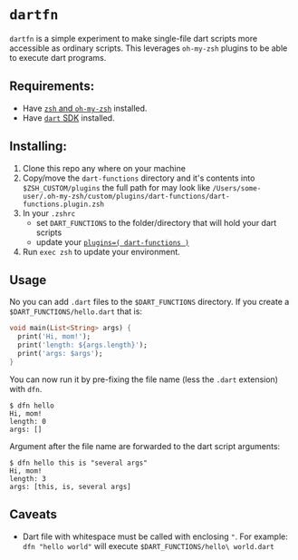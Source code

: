 # `dartfn`

`dartfn` is a simple experiment to make single-file dart scripts more
accessible as ordinary scripts. This leverages `oh-my-zsh` plugins to be able to
execute dart programs.

## Requirements:

- Have [`zsh` and `oh-my-zsh`](https://github.com/ohmyzsh/ohmyzsh) installed.
- Have [`dart` SDK](https://dart.dev/get-dart) installed.

## Installing:

1. Clone this repo any where on your machine
2. Copy/move the `dart-functions` directory and it's contents into `$ZSH_CUSTOM/plugins`
    the full path for may look like
    `/Users/some-user/.oh-my-zsh/custom/plugins/dart-functions/dart-functions.plugin.zsh`
3. In your `.zshrc`
    - set `DART_FUNCTIONS` to the folder/directory that will hold your dart scripts
    - update your [`plugins=( dart-functions )`](https://github.com/ohmyzsh/ohmyzsh#enabling-plugins)
4. Run `exec zsh` to update your environment.

## Usage

No you can add `.dart` files to the `$DART_FUNCTIONS` directory.
If you create a `$DART_FUNCTIONS/hello.dart` that is:

```dart
void main(List<String> args) {
  print('Hi, mom!');
  print('length: ${args.length}');
  print('args: $args');
}
```

You can now run it by pre-fixing the file name (less the `.dart` extension) with `dfn`.

```shell
$ dfn hello
Hi, mom!
length: 0
args: []
```

Argument after the file name are forwarded to the dart script arguments:

```shell
$ dfn hello this is "several args"
Hi, mom!
length: 3
args: [this, is, several args]
```

## Caveats

- Dart file with whitespace must be called with enclosing `"`. For example:
  `dfn "hello world"` will execute `$DART_FUNCTIONS/hello\ world.dart`
